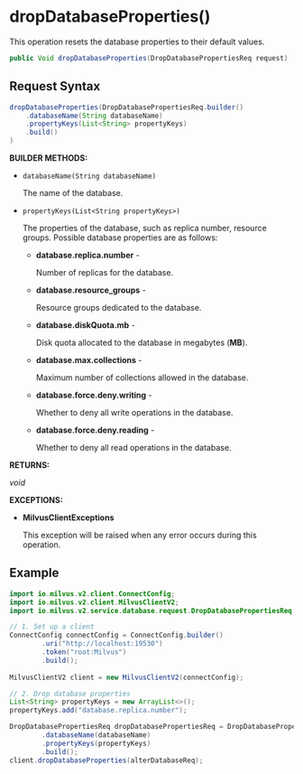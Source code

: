 # dropDatabaseProperties()

This operation resets the database properties to their default values.

```java
public Void dropDatabaseProperties(DropDatabasePropertiesReq request)
```

## Request Syntax

```java
dropDatabaseProperties(DropDatabasePropertiesReq.builder()
    .databaseName(String databaseName)
    .propertyKeys(List<String> propertyKeys)
    .build()
)
```

**BUILDER METHODS:**

- `databaseName(String databaseName)`

    The name of the database.

- `propertyKeys(List<String propertyKeys>)`

    The properties of the database, such as replica number, resource groups. Possible database properties are as follows:

    - **database.replica.number** -

        Number of replicas for the database.

    - **database.resource_groups**  -

        Resource groups dedicated to the database.

    - **database.diskQuota.mb** -

        Disk quota allocated to the database in megabytes (**MB**).

    - **database.max.collections** -

        Maximum number of collections allowed in the database.

    - **database.force.deny.writing** -

        Whether to deny all write operations in the database.

    - **database.force.deny.reading** -

        Whether to deny all read operations in the database.

**RETURNS:**

*void*

**EXCEPTIONS:**

- **MilvusClientExceptions**

    This exception will be raised when any error occurs during this operation.

## Example

```java
import io.milvus.v2.client.ConnectConfig;
import io.milvus.v2.client.MilvusClientV2;
import io.milvus.v2.service.database.request.DropDatabasePropertiesReq;

// 1. Set up a client
ConnectConfig connectConfig = ConnectConfig.builder()
        .uri("http://localhost:19530")
        .token("root:Milvus")
        .build();
        
MilvusClientV2 client = new MilvusClientV2(connectConfig);

// 2. Drop database properties
List<String> propertyKeys = new ArrayList<>();
propertyKeys.add("database.replica.number");

DropDatabasePropertiesReq dropDatabasePropertiesReq = DropDatabasePropertiesReq.builder()
        .databaseName(databaseName)
        .propertyKeys(propertyKeys)
        .build();
client.dropDatabaseProperties(alterDatabaseReq);
```

